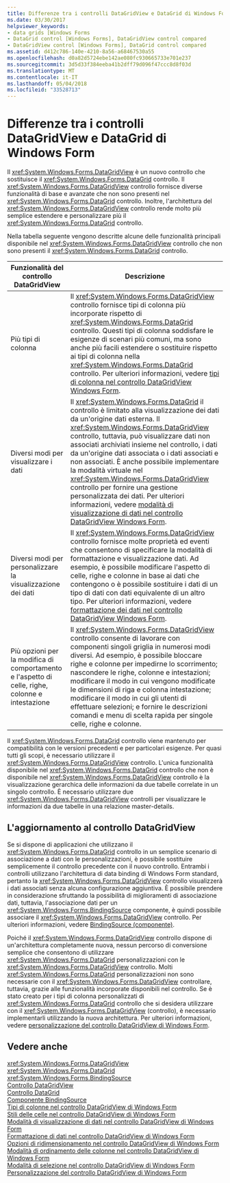 ```yaml
---
title: Differenze tra i controlli DataGridView e DataGrid di Windows Form
ms.date: 03/30/2017
helpviewer_keywords:
- data grids [Windows Forms
- DataGrid control [Windows Forms], DataGridView control compared
- DataGridView control [Windows Forms], DataGrid control compared
ms.assetid: d412c786-140e-4210-8a56-a68467530a55
ms.openlocfilehash: d0a82d5724ebe142ae080fc930665733e701e237
ms.sourcegitcommit: 3d5d33f384eeba41b2dff79d096f47ccc8d8f03d
ms.translationtype: MT
ms.contentlocale: it-IT
ms.lasthandoff: 05/04/2018
ms.locfileid: "33528713"
---
```

# <a name="differences-between-the-windows-forms-datagridview-and-datagrid-controls"></a>Differenze tra i controlli DataGridView e DataGrid di Windows Form
Il <xref:System.Windows.Forms.DataGridView> è un nuovo controllo che sostituisce il <xref:System.Windows.Forms.DataGrid> controllo. Il <xref:System.Windows.Forms.DataGridView> controllo fornisce diverse funzionalità di base e avanzate che non sono presenti nel <xref:System.Windows.Forms.DataGrid> controllo. Inoltre, l'architettura del <xref:System.Windows.Forms.DataGridView> controllo rende molto più semplice estendere e personalizzare più il <xref:System.Windows.Forms.DataGrid> controllo.  
  
 Nella tabella seguente vengono descritte alcune delle funzionalità principali disponibile nel <xref:System.Windows.Forms.DataGridView> controllo che non sono presenti il <xref:System.Windows.Forms.DataGrid> controllo.  
  
|Funzionalità del controllo DataGridView|Descrizione|  
|----------------------------------|-----------------|  
|Più tipi di colonna|Il <xref:System.Windows.Forms.DataGridView> controllo fornisce tipi di colonna più incorporate rispetto di <xref:System.Windows.Forms.DataGrid> controllo. Questi tipi di colonna soddisfare le esigenze di scenari più comuni, ma sono anche più facili estendere o sostituire rispetto ai tipi di colonna nella <xref:System.Windows.Forms.DataGrid> controllo. Per ulteriori informazioni, vedere [tipi di colonna nel controllo DataGridView Windows Form](../../../../docs/framework/winforms/controls/column-types-in-the-windows-forms-datagridview-control.md).|  
|Diversi modi per visualizzare i dati|Il <xref:System.Windows.Forms.DataGrid> il controllo è limitato alla visualizzazione dei dati da un'origine dati esterna. Il <xref:System.Windows.Forms.DataGridView> controllo, tuttavia, può visualizzare dati non associati archiviati insieme nel controllo, i dati da un'origine dati associata o i dati associati e non associati. È anche possibile implementare la modalità virtuale nel <xref:System.Windows.Forms.DataGridView> controllo per fornire una gestione personalizzata dei dati. Per ulteriori informazioni, vedere [modalità di visualizzazione di dati nel controllo DataGridView Windows Form](../../../../docs/framework/winforms/controls/data-display-modes-in-the-windows-forms-datagridview-control.md).|  
|Diversi modi per personalizzare la visualizzazione dei dati|Il <xref:System.Windows.Forms.DataGridView> controllo fornisce molte proprietà ed eventi che consentono di specificare la modalità di formattazione e visualizzazione dati. Ad esempio, è possibile modificare l'aspetto di celle, righe e colonne in base ai dati che contengono o è possibile sostituire i dati di un tipo di dati con dati equivalente di un altro tipo. Per ulteriori informazioni, vedere [formattazione dei dati nel controllo DataGridView Windows Form](../../../../docs/framework/winforms/controls/data-formatting-in-the-windows-forms-datagridview-control.md).|  
|Più opzioni per la modifica di comportamento e l'aspetto di celle, righe, colonne e intestazione|Il <xref:System.Windows.Forms.DataGridView> controllo consente di lavorare con componenti singoli griglia in numerosi modi diversi. Ad esempio, è possibile bloccare righe e colonne per impedirne lo scorrimento; nascondere le righe, colonne e intestazioni; modificare il modo in cui vengono modificate le dimensioni di riga e colonna intestazione; modificare il modo in cui gli utenti di effettuare selezioni; e fornire le descrizioni comandi e menu di scelta rapida per singole celle, righe e colonne.|  
  
 Il <xref:System.Windows.Forms.DataGrid> controllo viene mantenuto per compatibilità con le versioni precedenti e per particolari esigenze. Per quasi tutti gli scopi, è necessario utilizzare il <xref:System.Windows.Forms.DataGridView> controllo. L'unica funzionalità disponibile nel <xref:System.Windows.Forms.DataGrid> controllo che non è disponibile nel <xref:System.Windows.Forms.DataGridView> controllo è la visualizzazione gerarchica delle informazioni da due tabelle correlate in un singolo controllo. È necessario utilizzare due <xref:System.Windows.Forms.DataGridView> controlli per visualizzare le informazioni da due tabelle in una relazione master-details.  
  
## <a name="upgrading-to-the-datagridview-control"></a>L'aggiornamento al controllo DataGridView  
 Se si dispone di applicazioni che utilizzano il <xref:System.Windows.Forms.DataGrid> controllo in un semplice scenario di associazione a dati con le personalizzazioni, è possibile sostituire semplicemente il controllo precedente con il nuovo controllo. Entrambi i controlli utilizzano l'architettura di data binding di Windows Form standard, pertanto la <xref:System.Windows.Forms.DataGridView> controllo visualizzerà i dati associati senza alcuna configurazione aggiuntiva. È possibile prendere in considerazione sfruttando la possibilità di miglioramenti di associazione dati, tuttavia, l'associazione dati per un <xref:System.Windows.Forms.BindingSource> componente, è quindi possibile associare il <xref:System.Windows.Forms.DataGridView> controllo. Per ulteriori informazioni, vedere [BindingSource (componente)](../../../../docs/framework/winforms/controls/bindingsource-component.md).  
  
 Poiché il <xref:System.Windows.Forms.DataGridView> controllo dispone di un'architettura completamente nuova, nessun percorso di conversione semplice che consentono di utilizzare <xref:System.Windows.Forms.DataGrid> personalizzazioni con le <xref:System.Windows.Forms.DataGridView> controllo. Molti <xref:System.Windows.Forms.DataGrid> personalizzazioni non sono necessarie con il <xref:System.Windows.Forms.DataGridView> controllare, tuttavia, grazie alle funzionalità incorporate disponibili nel controllo. Se è stato creato per i tipi di colonna personalizzati di <xref:System.Windows.Forms.DataGrid> controllo che si desidera utilizzare con il <xref:System.Windows.Forms.DataGridView> (controllo), è necessario implementarli utilizzando la nuova architettura. Per ulteriori informazioni, vedere [personalizzazione del controllo DataGridView di Windows Form](../../../../docs/framework/winforms/controls/customizing-the-windows-forms-datagridview-control.md).  
  
## <a name="see-also"></a>Vedere anche  
 <xref:System.Windows.Forms.DataGridView>  
 <xref:System.Windows.Forms.DataGrid>  
 <xref:System.Windows.Forms.BindingSource>  
 [Controllo DataGridView](../../../../docs/framework/winforms/controls/datagridview-control-windows-forms.md)  
 [Controllo DataGrid](../../../../docs/framework/winforms/controls/datagrid-control-windows-forms.md)  
 [Componente BindingSource](../../../../docs/framework/winforms/controls/bindingsource-component.md)  
 [Tipi di colonne nel controllo DataGridView di Windows Form](../../../../docs/framework/winforms/controls/column-types-in-the-windows-forms-datagridview-control.md)  
 [Stili delle celle nel controllo DataGridView di Windows Form](../../../../docs/framework/winforms/controls/cell-styles-in-the-windows-forms-datagridview-control.md)  
 [Modalità di visualizzazione di dati nel controllo DataGridView di Windows Form](../../../../docs/framework/winforms/controls/data-display-modes-in-the-windows-forms-datagridview-control.md)  
 [Formattazione di dati nel controllo DataGridView di Windows Form](../../../../docs/framework/winforms/controls/data-formatting-in-the-windows-forms-datagridview-control.md)  
 [Opzioni di ridimensionamento nel controllo DataGridView di Windows Form](../../../../docs/framework/winforms/controls/sizing-options-in-the-windows-forms-datagridview-control.md)  
 [Modalità di ordinamento delle colonne nel controllo DataGridView di Windows Form](../../../../docs/framework/winforms/controls/column-sort-modes-in-the-windows-forms-datagridview-control.md)  
 [Modalità di selezione nel controllo DataGridView di Windows Form](../../../../docs/framework/winforms/controls/selection-modes-in-the-windows-forms-datagridview-control.md)  
 [Personalizzazione del controllo DataGridView di Windows Form](../../../../docs/framework/winforms/controls/customizing-the-windows-forms-datagridview-control.md)
